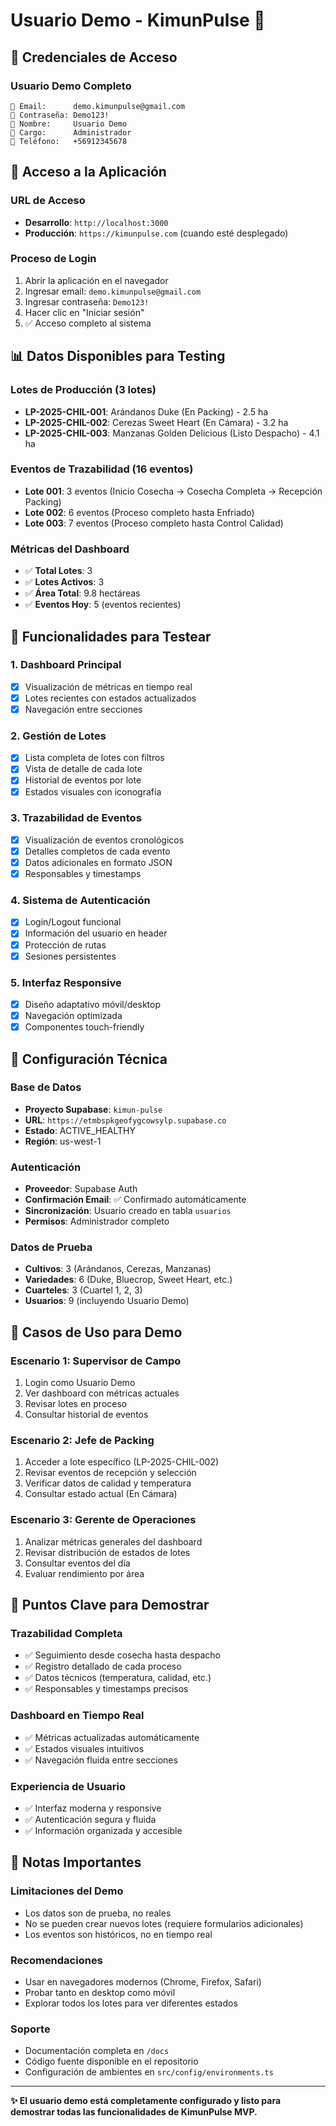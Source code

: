 # Usuario Demo - KimunPulse 🎯

## 🔑 Credenciales de Acceso

### **Usuario Demo Completo**
```
📧 Email:      demo.kimunpulse@gmail.com
🔑 Contraseña: Demo123!
👤 Nombre:     Usuario Demo
💼 Cargo:      Administrador
📱 Teléfono:   +56912345678
```

## 🚀 Acceso a la Aplicación

### **URL de Acceso**
- **Desarrollo**: `http://localhost:3000`
- **Producción**: `https://kimunpulse.com` (cuando esté desplegado)

### **Proceso de Login**
1. Abrir la aplicación en el navegador
2. Ingresar email: `demo.kimunpulse@gmail.com`
3. Ingresar contraseña: `Demo123!`
4. Hacer clic en "Iniciar sesión"
5. ✅ Acceso completo al sistema

## 📊 Datos Disponibles para Testing

### **Lotes de Producción (3 lotes)**
- **LP-2025-CHIL-001**: Arándanos Duke (En Packing) - 2.5 ha
- **LP-2025-CHIL-002**: Cerezas Sweet Heart (En Cámara) - 3.2 ha  
- **LP-2025-CHIL-003**: Manzanas Golden Delicious (Listo Despacho) - 4.1 ha

### **Eventos de Trazabilidad (16 eventos)**
- **Lote 001**: 3 eventos (Inicio Cosecha → Cosecha Completa → Recepción Packing)
- **Lote 002**: 6 eventos (Proceso completo hasta Enfriado)
- **Lote 003**: 7 eventos (Proceso completo hasta Control Calidad)

### **Métricas del Dashboard**
- ✅ **Total Lotes**: 3
- ✅ **Lotes Activos**: 3  
- ✅ **Área Total**: 9.8 hectáreas
- ✅ **Eventos Hoy**: 5 (eventos recientes)

## 🧪 Funcionalidades para Testear

### **1. Dashboard Principal**
- [x] Visualización de métricas en tiempo real
- [x] Lotes recientes con estados actualizados
- [x] Navegación entre secciones

### **2. Gestión de Lotes**
- [x] Lista completa de lotes con filtros
- [x] Vista de detalle de cada lote
- [x] Historial de eventos por lote
- [x] Estados visuales con iconografía

### **3. Trazabilidad de Eventos**
- [x] Visualización de eventos cronológicos
- [x] Detalles completos de cada evento
- [x] Datos adicionales en formato JSON
- [x] Responsables y timestamps

### **4. Sistema de Autenticación**
- [x] Login/Logout funcional
- [x] Información del usuario en header
- [x] Protección de rutas
- [x] Sesiones persistentes

### **5. Interfaz Responsive**
- [x] Diseño adaptativo móvil/desktop
- [x] Navegación optimizada
- [x] Componentes touch-friendly

## 🔧 Configuración Técnica

### **Base de Datos**
- **Proyecto Supabase**: `kimun-pulse`
- **URL**: `https://etmbspkgeofygcowsylp.supabase.co`
- **Estado**: ACTIVE_HEALTHY
- **Región**: us-west-1

### **Autenticación**
- **Proveedor**: Supabase Auth
- **Confirmación Email**: ✅ Confirmado automáticamente
- **Sincronización**: Usuario creado en tabla `usuarios`
- **Permisos**: Administrador completo

### **Datos de Prueba**
- **Cultivos**: 3 (Arándanos, Cerezas, Manzanas)
- **Variedades**: 6 (Duke, Bluecrop, Sweet Heart, etc.)
- **Cuarteles**: 3 (Cuartel 1, 2, 3)
- **Usuarios**: 9 (incluyendo Usuario Demo)

## 📝 Casos de Uso para Demo

### **Escenario 1: Supervisor de Campo**
1. Login como Usuario Demo
2. Ver dashboard con métricas actuales
3. Revisar lotes en proceso
4. Consultar historial de eventos

### **Escenario 2: Jefe de Packing**
1. Acceder a lote específico (LP-2025-CHIL-002)
2. Revisar eventos de recepción y selección
3. Verificar datos de calidad y temperatura
4. Consultar estado actual (En Cámara)

### **Escenario 3: Gerente de Operaciones**
1. Analizar métricas generales del dashboard
2. Revisar distribución de estados de lotes
3. Consultar eventos del día
4. Evaluar rendimiento por área

## 🎯 Puntos Clave para Demostrar

### **Trazabilidad Completa**
- ✅ Seguimiento desde cosecha hasta despacho
- ✅ Registro detallado de cada proceso
- ✅ Datos técnicos (temperatura, calidad, etc.)
- ✅ Responsables y timestamps precisos

### **Dashboard en Tiempo Real**
- ✅ Métricas actualizadas automáticamente
- ✅ Estados visuales intuitivos
- ✅ Navegación fluida entre secciones

### **Experiencia de Usuario**
- ✅ Interfaz moderna y responsive
- ✅ Autenticación segura y fluida
- ✅ Información organizada y accesible

## 🚨 Notas Importantes

### **Limitaciones del Demo**
- Los datos son de prueba, no reales
- No se pueden crear nuevos lotes (requiere formularios adicionales)
- Los eventos son históricos, no en tiempo real

### **Recomendaciones**
- Usar en navegadores modernos (Chrome, Firefox, Safari)
- Probar tanto en desktop como móvil
- Explorar todos los lotes para ver diferentes estados

### **Soporte**
- Documentación completa en `/docs`
- Código fuente disponible en el repositorio
- Configuración de ambientes en `src/config/environments.ts`

---

**✨ El usuario demo está completamente configurado y listo para demostrar todas las funcionalidades de KimunPulse MVP.** 